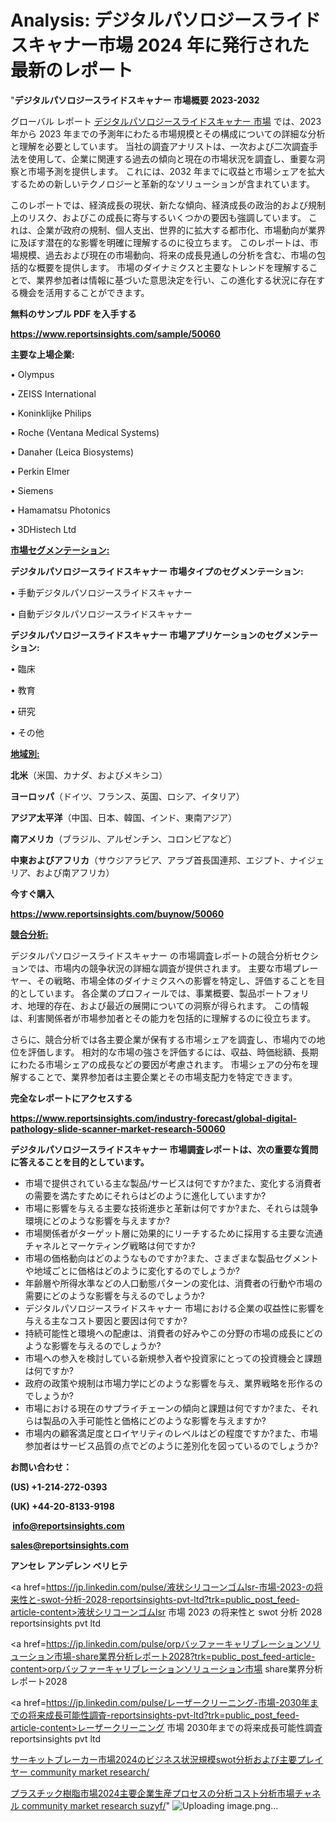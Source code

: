 # Analysis: デジタルパソロジースライドスキャナー市場 2024 年に発行された最新のレポート

"<strong>デジタルパソロジースライドスキャナー 市場概要 2023-2032</strong>

グローバル レポート <a href=https://www.reportsinsights.com/sample/50060>デジタルパソロジースライドスキャナー 市場</a> では、2023 年から 2023 年までの予測年にわたる市場規模とその構成についての詳細な分析と理解を必要としています。 当社の調査アナリストは、一次および二次調査手法を使用して、企業に関連する過去の傾向と現在の市場状況を調査し、重要な洞察と市場予測を提供します。 これには、2032 年までに収益と市場シェアを拡大​​するための新しいテクノロジーと革新的なソリューションが含まれています。

このレポートでは、経済成長の現状、新たな傾向、経済成長の政治的および規制上のリスク、およびこの成長に寄与するいくつかの要因も強調しています。 これは、企業が政府の規制、個人支出、世界的に拡大する都市化、市場動向が業界に及ぼす潜在的な影響を明確に理解するのに役立ちます。 このレポートは、市場規模、過去および現在の市場動向、将来の成長見通しの分析を含む、市場の包括的な概要を提供します。 市場のダイナミクスと主要なトレンドを理解することで、業界参加者は情報に基づいた意思決定を行い、この進化する状況に存在する機会を活用することができます。

<strong><b>無料のサンプル PDF を入手する</b></strong>

<a href=https://www.reportsinsights.com/sample/50060><strong><u>https://www.reportsinsights.com/sample/50060</u></strong></a>

<strong>主要な上場企業:</strong>

• Olympus

• ZEISS International

• Koninklijke Philips

• Roche (Ventana Medical Systems)

• Danaher (Leica Biosystems)

• Perkin Elmer

• Siemens

• Hamamatsu Photonics

• 3DHistech Ltd

<strong><u>市場セグメンテーション</u></strong><strong><u>:</u></strong>

<strong>デジタルパソロジースライドスキャナー 市場タイプのセグメンテーション:</strong>

• 手動デジタルパソロジースライドスキャナー

• 自動デジタルパソロジースライドスキャナー

<strong>デジタルパソロジースライドスキャナー 市場アプリケーションのセグメンテーション:</strong>

• 臨床

• 教育

• 研究

• その他

<strong><u>地域別</u></strong><strong><u>:</u></strong>

<strong>北米</strong>（米国、カナダ、およびメキシコ）

<strong>ヨーロッパ</strong>（ドイツ、フランス、英国、ロシア、イタリア）

<strong>アジア太平洋</strong>（中国、日本、韓国、インド、東南アジア）

<strong>南アメリカ</strong>（ブラジル、アルゼンチン、コロンビアなど）

<strong>中東およびアフリカ</strong>（サウジアラビア、アラブ首長国連邦、エジプト、ナイジェリア、および南アフリカ）

<strong>今すぐ購入</strong>

<a href=https://www.reportsinsights.com/buynow/50060><strong><u>https://www.reportsinsights.com/buynow/50060</u></strong></a>

<strong><u>競合分析:</u></strong>

デジタルパソロジースライドスキャナー の市場調査レポートの競合分析セクションでは、市場内の競争状況の詳細な調査が提供されます。 主要な市場プレーヤー、その戦略、市場全体のダイナミクスへの影響を特定し、評価することを目的としています。 各企業のプロフィールでは、事業概要、製品ポートフォリオ、地理的存在、および最近の展開についての洞察が得られます。 この情報は、利害関係者が市場参加者とその能力を包括的に理解するのに役立ちます。

さらに、競合分析では各主要企業が保有する市場シェアを調査し、市場内での地位を評価します。 相対的な市場の強さを評価するには、収益、時価総額、長期にわたる市場シェアの成長などの要因が考慮されます。 市場シェアの分布を理解することで、業界参加者は主要企業とその市場支配力を特定できます。

<strong>完全なレポートにアクセスする</strong>

<a href=https://www.reportsinsights.com/industry-forecast/global-digital-pathology-slide-scanner-market-research-50060><strong><u><b>https://www.reportsinsights.com/industry-forecast/global-digital-pathology-slide-scanner-market-research-50060</b></u></strong></a>

<strong><b>デジタルパソロジースライドスキャナー 市場調査レポートは、次の重要な質問に答えることを目的としています。</b></strong>
<ul>
  <li>市場で提供されている主な製品/サービスは何ですか?また、変化する消費者の需要を満たすためにそれらはどのように進化していますか?</li>
  <li>市場に影響を与える主要な技術進歩と革新は何ですか?また、それらは競争環境にどのような影響を与えますか?</li>
  <li>市場関係者がターゲット層に効果的にリーチするために採用する主要な流通チャネルとマーケティング戦略は何ですか?</li>
  <li>市場の価格動向はどのようなものですか?また、さまざまな製品セグメントや地域ごとに価格はどのように変化するのでしょうか?</li>
  <li>年齢層や所得水準などの人口動態パターンの変化は、消費者の行動や市場の需要にどのような影響を与えるのでしょうか?</li>
  <li>デジタルパソロジースライドスキャナー 市場における企業の収益性に影響を与える主なコスト要因と要因は何ですか?</li>
  <li>持続可能性と環境への配慮は、消費者の好みやこの分野の市場の成長にどのような影響を与えるのでしょうか?</li>
  <li>市場への参入を検討している新規参入者や投資家にとっての投資機会と課題は何ですか?</li>
  <li>政府の政策や規制は市場力学にどのような影響を与え、業界戦略を形作るのでしょうか?</li>
  <li>市場における現在のサプライチェーンの傾向と課題は何ですか?また、それらは製品の入手可能性と価格にどのような影響を与えますか?</li>
  <li>市場内の顧客満足度とロイヤリティのレベルはどの程度ですか?また、市場参加者はサービス品質の点でどのように差別化を図っているのでしょうか?</li>
</ul>
<strong>お問い合わせ：</strong>

<strong>(US) +1-214-272-0393</strong>

<strong>(UK) +44-20-8133-9198</strong>

<strong> </strong><a href=info@reportsinsights.com><strong><u>info@reportsinsights.com</u></strong></a>

<a href=sales@reportsinsights.com><strong><u>sales@reportsinsights.com</u></strong></a>

<strong>アンセレ アンデレン ベリヒテ</strong>

<a href=https://jp.linkedin.com/pulse/液状シリコーンゴムlsr-市場-2023-の将来性と-swot-分析-2028-reportsinsights-pvt-ltd?trk=public_post_feed-article-content>液状シリコーンゴムlsr 市場 2023 の将来性と swot 分析 2028 reportsinsights pvt ltd</a>

<a href=https://jp.linkedin.com/pulse/orpバッファーキャリブレーションソリューション市場-share業界分析レポート2028?trk=public_post_feed-article-content>orpバッファーキャリブレーションソリューション市場 share業界分析レポート2028</a>

<a href=https://jp.linkedin.com/pulse/レーザークリーニング-市場-2030年までの将来成長可能性調査-reportsinsights-pvt-ltd?trk=public_post_feed-article-content>レーザークリーニング 市場 2030年までの将来成長可能性調査 reportsinsights pvt ltd</a>

<a href=https://www.linkedin.com/pulse/サーキットブレーカー市場2024のビジネス状況規模swot分析および主要プレイヤー-community-market-research/>サーキットブレーカー市場2024のビジネス状況規模swot分析および主要プレイヤー community market research/</a>

<a href=https://www.linkedin.com/pulse/プラスチック樹脂市場2024主要企業生産プロセスの分析コスト分析市場チャネル-community-market-research-suzyf/>プラスチック樹脂市場2024主要企業生産プロセスの分析コスト分析市場チャネル community market research suzyf/</a>"
![Uploading image.png…]()
